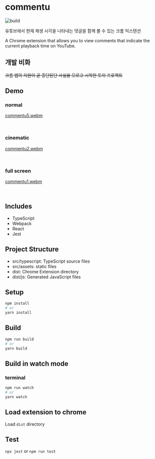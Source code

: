 # commentu

![build](https://github.com/chibat/chrome-extension-typescript-starter/workflows/build/badge.svg)

유튜브에서 현재 재생 시각을 나타내는 댓글을 함께 볼 수 있는 크롬 익스텐션

A Chrome extension that allows you to view comments that indicate the current playback time on YouTube.

## 개발 비화
~~크롬 앱의 지원이 곧 중단된단 사실을 모르고 시작한 토이 프로젝트~~

## Demo

### normal
[commentu5.webm](https://user-images.githubusercontent.com/62196278/213796216-659b2a2a-f35a-4983-81c0-6a14a3f89c57.webm)

<br>

### cinematic
[commentu2.webm](https://user-images.githubusercontent.com/62196278/213736142-b130d54d-4baa-4441-9e8e-ad9b2cb509e2.webm)

<br>

### full screen
[commentu1.webm](https://user-images.githubusercontent.com/62196278/213736107-6de34d4c-dd41-4129-b765-3d6d665e955b.webm)

<br>

## Includes
* TypeScript
* Webpack
* React
* Jest

## Project Structure

* src/typescript: TypeScript source files
* src/assets: static files
* dist: Chrome Extension directory
* dist/js: Generated JavaScript files

## Setup

```bash
npm install
# or
yarn install
```

## Build

```bash
npm run build
# or
yarn build
```

## Build in watch mode

### terminal

```bash
npm run watch
# or
yarn watch
```

## Load extension to chrome

Load `dist` directory

## Test
`npx jest` or `npm run test`
